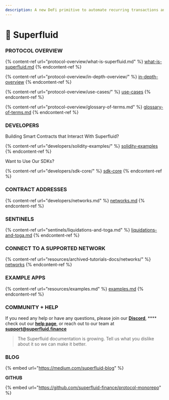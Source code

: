 ```yaml
---
description: A new DeFi primitive to automate recurring transactions and monetize Web3
---
```


# 🌊 Superfluid

### PROTOCOL OVERVIEW

{% content-ref url="protocol-overview/what-is-superfluid.md" %}
[what-is-superfluid.md](protocol-overview/what-is-superfluid.md)
{% endcontent-ref %}

{% content-ref url="protocol-overview/in-depth-overview/" %}
[in-depth-overview](protocol-overview/in-depth-overview/)
{% endcontent-ref %}

{% content-ref url="protocol-overview/use-cases/" %}
[use-cases](protocol-overview/use-cases/)
{% endcontent-ref %}

{% content-ref url="protocol-overview/glossary-of-terms.md" %}
[glossary-of-terms.md](protocol-overview/glossary-of-terms.md)
{% endcontent-ref %}

### DEVELOPERS

Building Smart Contracts that Interact With Superfluid?

{% content-ref url="developers/solidity-examples/" %}
[solidity-examples](developers/solidity-examples/)
{% endcontent-ref %}

Want to Use Our SDKs?

{% content-ref url="developers/sdk-core/" %}
[sdk-core](developers/sdk-core/)
{% endcontent-ref %}

### CONTRACT ADDRESSES

{% content-ref url="developers/networks.md" %}
[networks.md](developers/networks.md)
{% endcontent-ref %}

### SENTINELS

{% content-ref url="sentinels/liquidations-and-toga.md" %}
[liquidations-and-toga.md](sentinels/liquidations-and-toga.md)
{% endcontent-ref %}

### CONNECT TO A SUPPORTED NETWORK

{% content-ref url="resources/archived-tutorials-docs/networks/" %}
[networks](resources/archived-tutorials-docs/networks/)
{% endcontent-ref %}

### EXAMPLE APPS

{% content-ref url="resources/examples.md" %}
[examples.md](resources/examples.md)
{% endcontent-ref %}

### COMMUNITY + HELP

If you need any help or have any questions, please join our [**Discord**](http://discord.superfluid.finance/), \*\*\*\* check out our [**help page**](http://help.superfluid.finance/), or reach out to our team at **support@superfluid.finance**

> The Superfluid documentation is growing. Tell us what you dislike about it so we can make it better.

### **BLOG**

{% embed url="https://medium.com/superfluid-blog" %}

**GITHUB**

{% embed url="https://github.com/superfluid-finance/protocol-monorepo" %}
